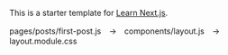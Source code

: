 This is a starter template for [Learn Next.js](https://nextjs.org/learn).

pages/posts/first-post.js　→　components/layout.js　→　layout.module.css
